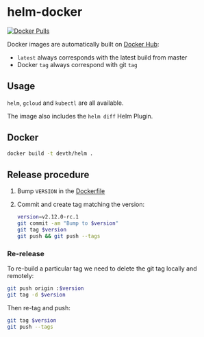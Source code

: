 # helm-docker

[![Docker Pulls](https://img.shields.io/docker/pulls/devth/helm.svg?style=flat-square)](https://hub.docker.com/r/devth/helm/)

Docker images are automatically built on [Docker
Hub](https://hub.docker.com/r/devth/helm/):

- `latest` always corresponds with the latest build from master
- Docker `tag` always correspond with git `tag`

## Usage

`helm`, `gcloud` and `kubectl` are all available.

The image also includes the `helm diff` Helm Plugin.

## Docker

```bash
docker build -t devth/helm .
```

## Release procedure

1. Bump `VERSION` in the [Dockerfile](Dockerfile)
1. Commit and create tag matching the version:

   ```bash
   version=v2.12.0-rc.1
   git commit -am "Bump to $version"
   git tag $version
   git push && git push --tags
   ```

### Re-release

To re-build a particular tag we need to delete the git tag locally and remotely:

```bash
git push origin :$version
git tag -d $version
```

Then re-tag and push:

```bash
git tag $version
git push --tags
```

